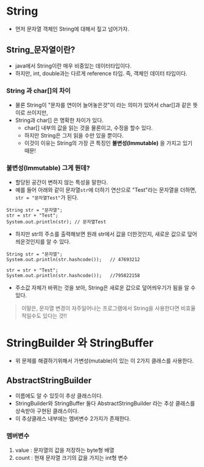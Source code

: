# String 
- 먼저 문자열 객체인 String에 대해서 짚고 넘어가자.

## String_문자열이란?
- java에서 String이란 매우 비중있는 데이터타입이다. 
- 하지만, int, double과는 다르게 reference 타입. 즉, 객체인 데이터 타입이다. 

### String 과 char[]의 차이
  - 물론 String이 "문자를 연이어 늘어놓은것"이 라는 의미가 있어서 char[]과 같은 뜻이로 쓰이지만, 
  - String과 char[] 은 명확한 차이가 있다. 
     - char[] 내부의 값을 읽는 것을 물론이고, 수정을 할수 있다. 
     - 하지만 String은 그저 읽을 수만 있을 뿐이다. 
     - 이것이 이유는 String의 가장 큰 특징인 __불변성(Immutable)__ 을 가지고 있기 때문!

### 불변성(Immutable) 그게 뭔데? 
  - 할당된 공간이 변하지 않는 특성을 말한다. 
  - 예를 들어 아래와 같이 문자열`str`에 더하기 연산으로 "Test"라는 문자열을 더하면, `str = "문자열Test"`가 된다.
  ```
  String str = "문자열";
  str = str + "Test";
  System.out.println(str); // 문자열Test
  ```
  - 하지만 str의 주소를 출력해보면 원래 str에서 값을 더한것인지, 새로운 값으로 덮어씌운것인지를 알 수 있다.
  ```
  String str = "문자열";
  System.out.println(str.hashcode());   // 47693212
  
  str = str + "Test";
  System.out.println(str.hashcode());   //795822158
  ```
 - 주소값 자체가 바뀌는 것을 보아, String은 새로운 값으로 덮어씌우기가 됨을 알 수 있다.

> 이말은, 문자열 변경이 자주일어나는 프로그램에서 String을 사용한다면 비효율적일수도 있다는 것!!

# StringBuilder 와 StringBuffer
 - 위 문제를 해결하기위해서 가변성(mutable)이 있는 이 2가지 클래스를 사용한다.

## AbstractStringBuilder 
- 이름에도 알 수 있듯이 추상 클래스이다. 
- StringBuilder와 StringBuffer 둘다 AbstractStringBuilder 라는 추상 클래스를 상속받아 구현된 클래스이다. 
- 이 추상클래스 내부에는 멤버변수 2가지가 존재한다.
### 맴버변수
 1. value : 문자열의 값을 저장하는 byte형 배열
 2. count : 현재 문자열 크기의 값을 가지는 int형 변수 



